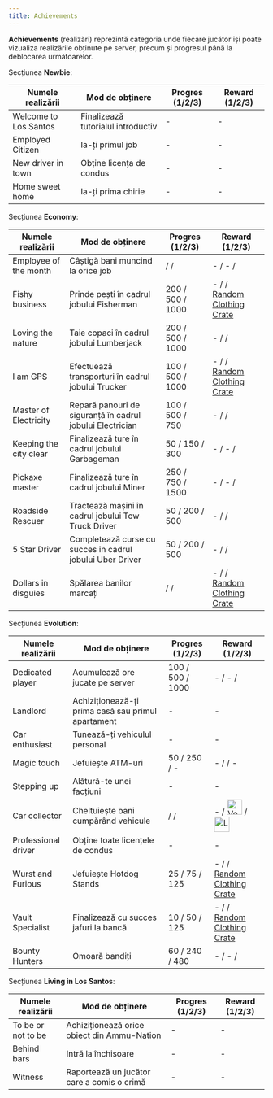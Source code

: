 ```yaml
---
title: Achievements
---
```


**Achievements** (realizări) reprezintă categoria unde fiecare jucător își poate vizualiza realizările obținute pe server, precum și progresul până la deblocarea următoarelor. 

Secțiunea **Newbie**: 

| Numele realizării | Mod de obținere | Progres (1/2/3) | Reward (1/2/3) |
| --- | --- | --- | ------ |
| Welcome to Los Santos | Finalizează tutorialul introductiv | - | - |
| Employed Citizen | Ia-ți primul job | - | - |
| New driver in town | Obține licența de condus | - | - |
| Home sweet home | Ia-ți prima chirie | - | - |

Secțiunea **Economy**: 

| Numele realizării | Mod de obținere | Progres (1/2/3) | Reward (1/2/3) |
| --- | --- | --- | ------- |
| Employee of the month | Câștigă bani muncind la orice job | <Dinero :amount='50000' /> / <Dinero :amount='150000' /> / <Dinero :amount='500000' /> | - / - / <gold :amount='200' /> |
| Fishy business | Prinde pești în cadrul jobului Fisherman | 200 / 500 / 1000 | - / <gold :amount='200' /> / [Random Clothing Crate](./referrals#clothing-crate) |
| Loving the nature | Taie copaci în cadrul jobului Lumberjack | 200 / 500 / 1000 | - / <gold :amount='200' /> / <gold :amount='500' /> |
| I am GPS | Efectuează transporturi în cadrul jobului Trucker | 100 / 500 / 1000 | - / <gold :amount='200' /> / [Random Clothing Crate](./referrals#clothing-crate) | 
| Master of Electricity | Repară panouri de siguranță în cadrul jobului Electrician | 100 / 500 / 750 | - / <gold :amount='200' /> / <gold :amount='500' /> |
| Keeping the city clear | Finalizează ture în cadrul jobului Garbageman | 50 / 150 / 300 | - / - / <gold :amount='200' /> |
| Pickaxe master | Finalizează ture în cadrul jobului Miner | 250 / 750 / 1500 | - / - / <gold :amount='200' /> |
| Roadside Rescuer | Tractează mașini în cadrul jobului Tow Truck Driver | 50 / 200 / 500 | - / <gold :amount='250' /> / <gold :amount='500' /> |
| 5 Star Driver | Completează curse cu succes în cadrul jobului Uber Driver | 50 / 200 / 500 | - / <gold :amount='250' /> / <gold :amount='500' /> |
| Dollars in disguies | Spălarea banilor marcați | <MarkedMoney :amount="400000" /> / <MarkedMoney :amount="800000" /> / <MarkedMoney :amount="1600000" /> | - / <gold :amount='500' /> / [Random Clothing Crate](./referrals#clothing-crate) |

Secțiunea **Evolution**: 

| Numele realizării | Mod de obținere | Progres (1/2/3) | Reward (1/2/3) |
| --- | --- | --- | --- |
| Dedicated player | Acumulează ore jucate pe server | 100 / 500 / 1000 | - / - / <gold :amount='200' /> |
| Landlord | Achiziționează-ți prima casă sau primul apartament | - | - |
| Car enthusiast | Tunează-ți vehiculul personal | - | - |
| Magic touch | Jefuiește ATM-uri | 50 / 250 / - | - / <gold :amount='500' /> / - |
| Stepping up | Alătură-te unei facțiuni | - | - |
| Car collector | Cheltuiește bani cumpărând vehicule | <Dinero :amount='200000' /> / <Dinero :amount='1000000' /> / <Dinero :amount='5000000' /> | - / <Image src="https://i.imgur.com/HDc8Xiu.png" alt="Vehicle Custom Color Ticket" width="30" label="Vehicle Custom Color Ticket" /> / <Image src="https://i.imgur.com/5lCArfs.png" alt="Luxury Vehicle Ticket" width="30" label="Luxury Vehicle Ticket" /> |
| Professional driver | Obține toate licențele de condus | - | - |
| Wurst and Furious | Jefuiește Hotdog Stands | 25 / 75 / 125 | - / <gold :amount='200' /> / [Random Clothing Crate](./referrals#clothing-crate) | 
| Vault Specialist | Finalizează cu succes jafuri la bancă | 10 / 50 / 125 | - / <gold :amount='200' /> / [Random Clothing Crate](./referrals#clothing-crate) |
| Bounty Hunters | Omoară bandiți | 60 / 240 / 480 | - / - / <gold :amount='500' /> |

Secțiunea **Living in Los Santos**:  

| Numele realizării | Mod de obținere | Progres (1/2/3) | Reward (1/2/3) |
| --- | --- | --- | --- |
| To be or not to be | Achiziționează orice obiect din Ammu-Nation | - | - |
| Behind bars | Intră la închisoare | - | - |
| Witness | Raportează un jucător care a comis o crimă | - | - |
